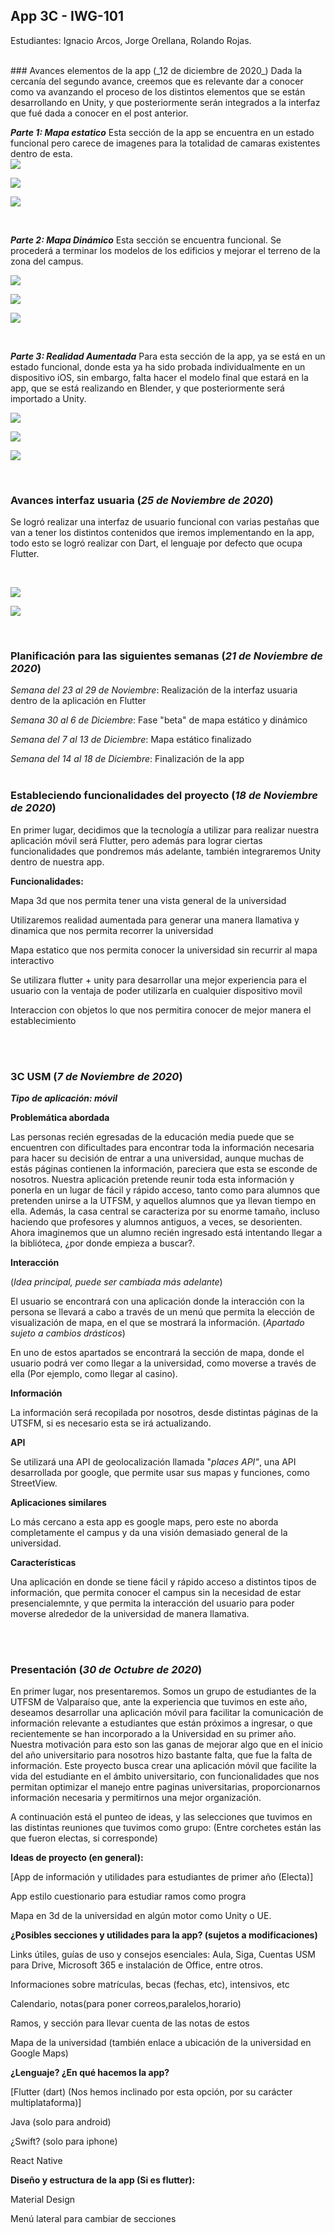 ## App 3C - IWG-101

Estudiantes: Ignacio Arcos, Jorge Orellana, Rolando Rojas.

<br/>
### Avances elementos de la app (_12 de diciembre de 2020_)
Dada la cercanía del segundo avance, creemos que es relevante dar a conocer como va avanzando el proceso de los distintos elementos que se están desarrollando en Unity, y que posteriormente serán integrados a la interfaz que fué dada a conocer en el post anterior.

**_Parte 1: Mapa estatico_**
Esta sección de la app  se encuentra en un estado funcional pero carece de imagenes para la totalidad de camaras existentes dentro de esta.
<br/>
![](images/Screenshot%20(14).png)

![](images/Screenshot%20(15).png)

![](images/Screenshot%20(16).png)


<br/>

**_Parte 2: Mapa Dinámico_**
Esta sección se encuentra funcional. Se procederá a terminar los modelos de los edificios y mejorar el terreno de la zona del campus.

![](images/Unity0.PNG)

![](images/Unity1.PNG)

![](images/Unity2.PNG)

<br/>

**_Parte 3: Realidad Aumentada_**
Para esta sección de la app, ya se está en un estado funcional, donde esta ya ha sido probada individualmente en un dispositivo iOS, sin embargo, falta hacer el modelo final que estará en la app, que se está realizando en Blender, y que posteriormente será importado a Unity.

![](images/S2f2.jpeg)

![](images/S2f1.jpeg)

![](images/S2f3.png)

<br />

### Avances interfaz usuaria (_25 de Noviembre de 2020_)


Se logró realizar una interfaz de usuario funcional con varias pestañas que van a tener los distintos contenidos que iremos implementando en la app, todo esto se logró realizar con Dart, el lenguaje por defecto que ocupa Flutter. 

<br />

![](images/S1f1.png)

![](images/S1f2.png)


<br />

### Planificación para las siguientes semanas (_21 de Noviembre de 2020_)

_Semana del 23 al 29 de Noviembre_: Realización de la interfaz usuaria dentro de la aplicación en Flutter

_Semana 30 al 6 de Diciembre_: Fase "beta" de mapa estático y dinámico

_Semana del 7 al 13 de Diciembre_: Mapa estático finalizado

_Semana del 14 al 18 de Diciembre_: Finalización de la app
<br />
<br />

### Estableciendo funcionalidades del proyecto (_18 de Noviembre de 2020_)

En primer lugar, decidimos que la tecnología a utilizar para realizar nuestra aplicación móvil será Flutter, pero además para lograr ciertas funcionalidades que pondremos más adelante, también integraremos Unity dentro de nuestra app.

**Funcionalidades:**

Mapa 3d que nos permita tener una vista general de la universidad

Utilizaremos realidad aumentada para generar una manera llamativa y dinamica que nos permita recorrer la universidad

Mapa estatico que  nos permita conocer la universidad sin recurrir al mapa interactivo

Se utilizara flutter + unity para desarrollar una mejor experiencia para el usuario con la ventaja de poder utilizarla en cualquier dispositivo movil

Interaccion con objetos lo que nos permitira conocer de mejor manera el establecimiento

<br />
<br />

### 3C USM (_7 de Noviembre de 2020_)
**_Tipo de aplicación: móvil_**

**Problemática abordada**

Las personas recién egresadas de la educación media puede que se encuentren con dificultades para encontrar toda la información necesaria para hacer su decisión de entrar a una universidad, aunque muchas de estás páginas contienen la información, pareciera que esta se esconde de nosotros.
Nuestra aplicación pretende reunir toda esta información y ponerla en un lugar de fácil y rápido acceso, tanto como para alumnos que pretenden unirse a la UTFSM, y aquellos alumnos que ya llevan tiempo en ella.
Además, la casa central se caracteriza por su enorme tamaño, incluso haciendo que profesores y alumnos antiguos, a veces, se desorienten. Ahora imaginemos que un alumno recién ingresado está intentando llegar a la biblióteca, ¿por donde empieza a buscar?.

**Interacción**

(_Idea principal, puede ser cambiada más adelante_)

El usuario se encontrará con una aplicación donde la interacción con la persona se llevará a cabo a través de un menú que permita la elección de visualización de mapa, en el que se mostrará la información.
(_Apartado sujeto a cambios drásticos_)

En uno de estos apartados se encontrará la sección de mapa, donde el usuario podrá ver como llegar a la universidad, como moverse a través de ella (Por ejemplo, como llegar al casino).

**Información**

La información será recopilada por nosotros, desde distintas páginas de la UTSFM, si es necesario esta se irá actualizando.

**API**

Se utilizará una API de geolocalización llamada "_places API"_, una API desarrollada por google, que permite usar sus mapas y funciones, como StreetView.

**Aplicaciones similares**

Lo más cercano a esta app es google maps, pero este no aborda completamente el campus y da una visión demasiado general de la universidad.

**Características**

Una aplicación en donde se tiene fácil y rápido acceso a distintos tipos de información, que permita conocer el campus sin la necesidad de estar presencialemnte, y que permita la interacción del usuario para poder moverse alrededor de la universidad de manera llamativa.

<br />
<br />

### Presentación (_30 de Octubre de 2020_)

En primer lugar, nos presentaremos. Somos un grupo de estudiantes de la UTFSM de Valparaíso que, ante la experiencia que tuvimos en este año, deseamos desarrollar una aplicación móvil para facilitar la comunicación de información relevante a estudiantes que están próximos a ingresar, o que recientemente se han incorporado a la Universidad en su primer año. Nuestra motivación para esto son las ganas de mejorar algo que en el inicio del año universitario para nosotros hizo bastante falta, que fue la falta de información.
Este proyecto busca crear una aplicación móvil que facilite la vida del estudiante en el ámbito universitario, con funcionalidades que nos permitan optimizar el manejo entre paginas universitarias, proporcionarnos información necesaria y permitirnos una mejor organización.

A continuación está el punteo de ideas, y las selecciones que tuvimos en las distintas reuniones que tuvimos como grupo: (Entre corchetes están las que fueron electas, si corresponde)

**Ideas de proyecto (en general):**

[App de información y utilidades para estudiantes de primer año (Electa)]

App estilo cuestionario para estudiar ramos como progra 

Mapa en 3d de la universidad en algún motor como Unity o UE.


**¿Posibles secciones y utilidades para la app? (sujetos a modificaciones)**

Links útiles, guías de uso y consejos esenciales: Aula, Siga, Cuentas USM para Drive, Microsoft 365 e instalación de Office, entre otros.

Informaciones sobre matrículas, becas (fechas, etc), intensivos, etc

Calendario, notas(para poner correos,paralelos,horario)

Ramos, y sección para llevar cuenta de las notas de estos

Mapa de la universidad (también enlace a ubicación de la universidad en Google Maps)



**¿Lenguaje? ¿En qué hacemos la app?**

[Flutter (dart) (Nos hemos inclinado por esta opción, por su carácter multiplataforma)]

Java (solo para android)

¿Swift? (solo para iphone)

React Native



**Diseño y estructura de la app (Si es flutter):**

Material Design

Menú lateral para cambiar de secciones

